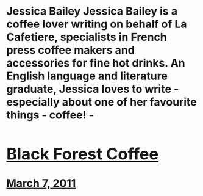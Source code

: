 # Jessica Bailey Jessica Bailey is a coffee lover writing on behalf of La Cafetiere, specialists in French press coffee makers and accessories for fine hot drinks. An English language and literature graduate, Jessica loves to write - especially about one of her favourite things - coffee! - [<h2>Black Forest Coffee</h2>March 7, 2011](https://ineedcoffee.com/black-forest-coffee/)